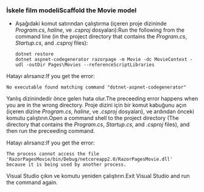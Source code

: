 <a name="scaffold"></a>
### <a name="scaffold-the-movie-model"></a><span data-ttu-id="01d58-101">İskele film modeli</span><span class="sxs-lookup"><span data-stu-id="01d58-101">Scaffold the Movie model</span></span>

* <span data-ttu-id="01d58-102">Aşağıdaki komut satırından çalıştırma (içeren proje dizininde *Program.cs*, *haline*, ve *.csproj* dosyaları):</span><span class="sxs-lookup"><span data-stu-id="01d58-102">Run the following from the command line (in the project directory that contains the *Program.cs*, *Startup.cs*, and *.csproj* files):</span></span>

  ```console
  dotnet restore
  dotnet aspnet-codegenerator razorpage -m Movie -dc MovieContext -udl -outDir Pages\Movies --referenceScriptLibraries
  ```

<span data-ttu-id="01d58-103">Hatayı alırsanız:</span><span class="sxs-lookup"><span data-stu-id="01d58-103">If you get the error:</span></span>
  ```
No executable found matching command "dotnet-aspnet-codegenerator"
  ```

<span data-ttu-id="01d58-104">Yanlış dizinindedir önce gelen hata olur.</span><span class="sxs-lookup"><span data-stu-id="01d58-104">The preceeding error happens when you are in the wrong directory.</span></span> <span data-ttu-id="01d58-105">Proje dizini için bir komut kabuğunu açın (içeren dizine *Program.cs*, *haline*, ve *.csproj* dosyaları), ve ardından önceki komutu çalıştırın.</span><span class="sxs-lookup"><span data-stu-id="01d58-105">Open a command shell to the project directory (The directory that contains the *Program.cs*, *Startup.cs*, and *.csproj* files), and then run the preceeding command.</span></span>

<span data-ttu-id="01d58-106">Hatayı alırsanız:</span><span class="sxs-lookup"><span data-stu-id="01d58-106">If you get the error:</span></span>
  ```
  The process cannot access the file 
 'RazorPagesMovie/bin/Debug/netcoreapp2.0/RazorPagesMovie.dll' 
  because it is being used by another process.
  ```

<span data-ttu-id="01d58-107">Visual Studio çıkın ve komutu yeniden çalıştırın.</span><span class="sxs-lookup"><span data-stu-id="01d58-107">Exit Visual Studio and run the command again.</span></span>
